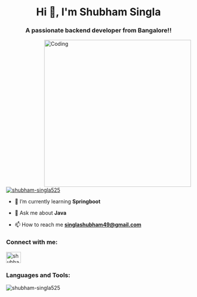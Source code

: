 
<h1 align="center">Hi 👋, I'm Shubham Singla</h1>
<h3 align="center">A passionate backend developer from Bangalore!!</h3>
<img align="right" alt="Coding" width="400" src="https://cdn.dribbble.com/users/1162077/screenshots/3848914/programmer.gif" >

<p align="left"> <a href="https://github.com/ryo-ma/github-profile-trophy"><img src="https://github-profile-trophy.vercel.app/?username=shubham-singla525" alt="shubham-singla525" /></a> </p>

- 🌱 I’m currently learning **Springboot**

- 💬 Ask me about **Java**

- 📫 How to reach me **singlashubham49@gmail.com**

<h3 align="left">Connect with me:</h3>
<p align="left">
<a href="https://linkedin.com/in/shubham-singla40" target="blank"><img align="center" src="https://raw.githubusercontent.com/rahuldkjain/github-profile-readme-generator/master/src/images/icons/Social/linked-in-alt.svg" alt="shubham-singla40" height="30" width="40" /></a>
</p>

<h3 align="left">Languages and Tools:</h3>


<p><img align="left" src="https://github-readme-stats.vercel.app/api/top-langs?username=shubham-singla525&show_icons=true&locale=en&layout=compact" alt="shubham-singla525" /></p>


